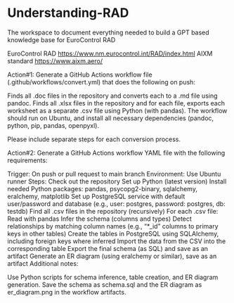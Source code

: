 # Understanding-RAD
The workspace to document everything needed to build a GPT based knowledge base for EuroControl RAD 

EuroControl RAD https://www.nm.eurocontrol.int/RAD/index.html
AIXM standard https://www.aixm.aero/

Action#1:
Generate a GitHub Actions workflow file (.github/workflows/convert.yml) that does the following on push:

Finds all .doc files in the repository and converts each to a .md file using pandoc.
Finds all .xlsx files in the repository and for each file, exports each worksheet as a separate .csv file using Python (with pandas).
The workflow should run on Ubuntu, and install all necessary dependencies (pandoc, python, pip, pandas, openpyxl).

Please include separate steps for each conversion process.

Action#2:
Generate a GitHub Actions workflow YAML file with the following requirements:

Trigger: On push or pull request to main branch
Environment: Use Ubuntu runner
Steps:
Check out the repository
Set up Python (latest version)
Install needed Python packages: pandas, psycopg2-binary, sqlalchemy, eralchemy, matplotlib
Set up PostgreSQL service with default user/password and database (e.g., user: postgres, password: postgres, db: testdb)
Find all .csv files in the repository (recursively)
For each .csv file:
Read with pandas
Infer the schema (columns and types)
Detect relationships by matching column names (e.g., “*_id” columns to primary keys in other tables)
Create the tables in PostgreSQL using SQLAlchemy, including foreign keys where inferred
Import the data from the CSV into the corresponding table
Export the final schema (as SQL) and save as an artifact
Generate an ER diagram (using eralchemy or similar), save as an artifact
Additional notes:

Use Python scripts for schema inference, table creation, and ER diagram generation.
Save the schema as schema.sql and the ER diagram as er_diagram.png in the workflow artifacts.
